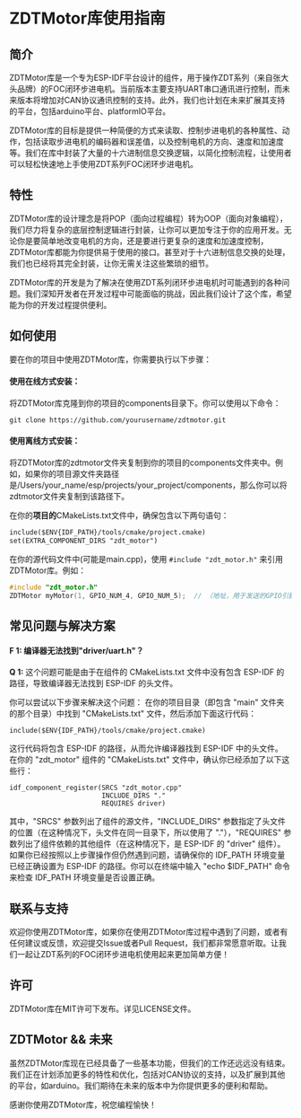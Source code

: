 # ZDTMotor库使用指南

## 简介

ZDTMotor库是一个专为ESP-IDF平台设计的组件，用于操作ZDT系列（来自张大头品牌）的FOC闭环步进电机。当前版本主要支持UART串口通讯进行控制，而未来版本将增加对CAN协议通讯控制的支持。此外，我们也计划在未来扩展其支持的平台，包括arduino平台、platformIO平台。

ZDTMotor库的目标是提供一种简便的方式来读取、控制步进电机的各种属性、动作，包括读取步进电机的编码器和误差值，以及控制电机的方向、速度和加速度等。我们在库中封装了大量的十六进制信息交换逻辑，以简化控制流程，让使用者可以轻松快速地上手使用ZDT系列FOC闭环步进电机。

## 特性
ZDTMotor库的设计理念是将POP（面向过程编程）转为OOP（面向对象编程），我们尽力将复杂的底层控制逻辑进行封装，让你可以更加专注于你的应用开发。无论你是要简单地改变电机的方向，还是要进行更复杂的速度和加速度控制，ZDTMotor库都能为你提供易于使用的接口。甚至对于十六进制信息交换的处理，我们也已经将其完全封装，让你无需关注这些繁琐的细节。

ZDTMotor库的开发是为了解决在使用ZDT系列闭环步进电机时可能遇到的各种问题。我们深知开发者在开发过程中可能面临的挑战，因此我们设计了这个库，希望能为你的开发过程提供便利。

## 如何使用

要在你的项目中使用ZDTMotor库，你需要执行以下步骤：

#### 使用在线方式安装：
将ZDTMotor库克隆到你的项目的components目录下。你可以使用以下命令：

```
git clone https://github.com/yourusername/zdtmotor.git
```

#### 使用离线方式安装：
将ZDTMotor库的zdtmotor文件夹复制到你的项目的components文件夹中。例如，如果你的项目源文件夹路径是/Users/your_name/esp/projects/your_project/components，那么你可以将zdtmotor文件夹复制到该路径下。


在你的**项目的**CMakeLists.txt文件中，确保包含以下两句语句：

```CMakeList.txt
include($ENV{IDF_PATH}/tools/cmake/project.cmake)
set(EXTRA_COMPONENT_DIRS "zdt_motor")
```

在你的源代码文件中(可能是main.cpp)，使用 ` #include "zdt_motor.h" ` 来引用ZDTMotor库。例如：

```cpp
#include "zdt_motor.h"
ZDTMotor myMotor(1, GPIO_NUM_4, GPIO_NUM_5);  // （地址，用于发送的GPIO引脚号，用于接收的GPIO引脚号）
```

## 常见问题与解决方案

#### **F 1:** 编译器无法找到"driver/uart.h"？

**Q 1:** 这个问题可能是由于在组件的 CMakeLists.txt 文件中没有包含 ESP-IDF 的路径，导致编译器无法找到 ESP-IDF 的头文件。

你可以尝试以下步骤来解决这个问题：
在你的项目目录（即包含 "main" 文件夹的那个目录）中找到 "CMakeLists.txt" 文件，然后添加下面这行代码：
```
include($ENV{IDF_PATH}/tools/cmake/project.cmake)
```
这行代码将包含 ESP-IDF 的路径，从而允许编译器找到 ESP-IDF 中的头文件。
在你的 "zdt_motor" 组件的 "CMakeLists.txt" 文件中，确认你已经添加了以下这些行：
```
idf_component_register(SRCS "zdt_motor.cpp"
                       INCLUDE_DIRS "."
                       REQUIRES driver)
```
其中，"SRCS" 参数列出了组件的源文件，"INCLUDE_DIRS" 参数指定了头文件的位置（在这种情况下，头文件在同一目录下，所以使用了 "."），"REQUIRES" 参数列出了组件依赖的其他组件（在这种情况下，是 ESP-IDF 的 "driver" 组件）。
如果你已经按照以上步骤操作但仍然遇到问题，请确保你的 IDF_PATH 环境变量已经正确设置为 ESP-IDF 的路径。你可以在终端中输入 "echo $IDF_PATH" 命令来检查 IDF_PATH 环境变量是否设置正确。


## 联系与支持

欢迎你使用ZDTMotor库，如果你在使用ZDTMotor库过程中遇到了问题，或者有任何建议或反馈，欢迎提交Issue或者Pull Request，我们都非常愿意听取。让我们一起让ZDT系列的FOC闭环步进电机使用起来更加简单方便！

## 许可

ZDTMotor库在MIT许可下发布。详见LICENSE文件。

## ZDTMotor && 未来
虽然ZDTMotor库现在已经具备了一些基本功能，但我们的工作还远远没有结束。我们正在计划添加更多的特性和优化，包括对CAN协议的支持，以及扩展到其他的平台，如arduino。我们期待在未来的版本中为你提供更多的便利和帮助。

感谢你使用ZDTMotor库，祝您编程愉快！